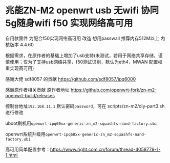 # 兆能ZN-M2 openwrt usb 无wifi 协同5g随身wifi f50 实现网络高可用
自用款固件 为配合f50实现网络高可用 改造 想用passwall 推荐内存512M以上 内核版本 4.4.60

根据需求，在原作者的基础上增加了usb支持(未测试，若用于网络共享存储，谨慎使用；仅为了支持usb网络共享，f50测试识别，默认为eth4，MWAN 配置权重实现高可用)

感谢大佬 sdf8057 的贡献 https://github.com/sdf8057/ipq6000

感谢原作者相关贡献 原作者地址 https://github.com/openwrt-fork/zn-m2-openwrt-build/releases

控制台地址`192.168.11.1` 默认密码`password`，可在 scripts/zn-m2/diy-part3.sh 进行修改

uboot刷机用`openwrt-ipq60xx-generic-zn_m2-squashfs-nand-factory.ubi`

openwrt系统升级用`openwrt-ipq60xx-generic-zn_m2-squashfs-nand-factory.ubi`

高可用简单配置参考：https://www.right.com.cn/forum/thread-4058779-1-1.html
